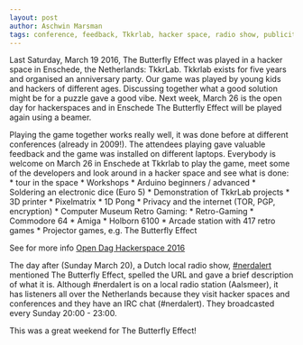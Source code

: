```yaml
---
layout: post
author: Aschwin Marsman
tags: conference, feedback, Tkkrlab, hacker space, radio show, publicity
---
```


Last Saturday, March 19 2016, The Butterfly Effect was played in a hacker space in Enschede, the Netherlands: TkkrLab. Tkkrlab exists for five years and organised an anniversary party. Our game was played by young kids and hackers of different ages. Discussing together what a good solution might be for a puzzle gave a good vibe. Next week, March 26 is the open day for hackerspaces and in Enschede The Butterfly Effect will be played again using a beamer.

Playing the game together works really well, it was done before at different conferences (already in 2009!). The attendees playing gave valuable feedback and the game was installed on different laptops. Everybody is welcome on March 26 in Enschede at Tkkrlab to play the game, meet some of the developers and look around in a hacker space and see what is done:
    * tour in the space
    * Workshops
            * Arduino beginners / advanced
            * Soldering an electronic dice (Euro 5)
    * Demonstration of TkkrLab projects
            * 3D printer
            * Pixelmatrix
            * 1D Pong
    * Privacy and the internet (TOR, PGP, encryption)
    * Computer Museum Retro Gaming:
            * Retro-Gaming
            * Commodore 64
            * Amiga
            * Holborn 6100
            * Arcade station with 417 retro games
    * Projector games, e.g. The Butterfly Effect

See for more info [Open Dag Hackerspace 2016](https://tkkrlab.nl/wiki/OpenDag_Hackerspaces_2016)


The day after (Sunday March 20), a Dutch local radio show, [#nerdalert](https://www.facebook.com/nerdalertradio) mentioned The Butterfly Effect, spelled the URL and gave a brief description of what it is. Although #nerdalert is on a local radio station (Aalsmeer), it has listeners all over the Netherlands because they visit hacker spaces and conferences and they have an IRC chat (#nerdalert). They broadcasted every Sunday 20:00 - 23:00.


This was a great weekend for The Butterfly Effect!
